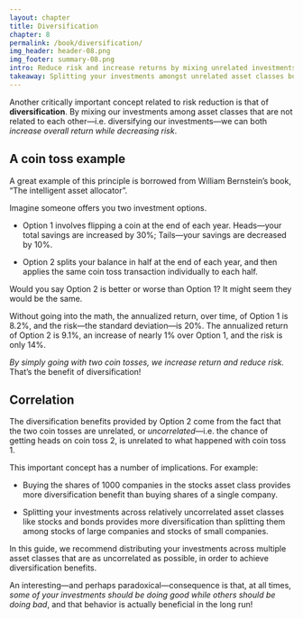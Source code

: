 ```yaml
---
layout: chapter
title: Diversification
chapter: 8
permalink: /book/diversification/
img_header: header-08.png
img_footer: summary-08.png
intro: Reduce risk and increase returns by mixing unrelated investments.
takeaway: Splitting your investments amongst unrelated asset classes both increases returns and decreases risk.
---
```


Another critically important concept related to risk reduction is that of **diversification**. By mixing our investments among asset classes that are not related to each other—i.e. diversifying our investments—we can both *increase overall return while decreasing risk*.

## A coin toss example

A great example of this principle is borrowed from William Bernstein’s book, “The intelligent asset allocator”.

Imagine someone offers you two investment options.

- Option 1 involves flipping a coin at the end of each year. Heads—your total savings are increased by 30%; Tails—your savings are decreased by 10%.

- Option 2 splits your balance in half at the end of each year, and then applies the same coin toss transaction individually to each half.

Would you say Option 2 is better or worse than Option 1? It might seem they would be the same.

Without going into the math, the annualized return, over time, of Option 1 is 8.2%, and the risk—the standard deviation—is 20%. The annualized return of Option 2 is 9.1%, an increase of nearly 1% over Option 1, and the risk is only 14%.

*By simply going with two coin tosses, we increase return and reduce risk.* That’s the benefit of diversification!

## Correlation

The diversification benefits provided by Option 2 come from the fact that the two coin tosses are unrelated, or *uncorrelated*—i.e. the chance of getting heads on coin toss 2, is unrelated to what happened with coin toss 1.

This important concept has a number of implications. For example:

- Buying the shares of 1000 companies in the stocks asset class provides more diversification benefit than buying shares of a single company.

- Splitting your investments across relatively uncorrelated asset classes like stocks and bonds provides more diversification than splitting them among stocks of large companies and stocks of small companies.

In this guide, we recommend distributing your investments across multiple asset classes that are as uncorrelated as possible, in order to achieve diversification benefits.

An interesting—and perhaps paradoxical—consequence is that, at all times, *some of your investments should be doing good while others should be doing bad*, and that behavior is actually beneficial in the long run!